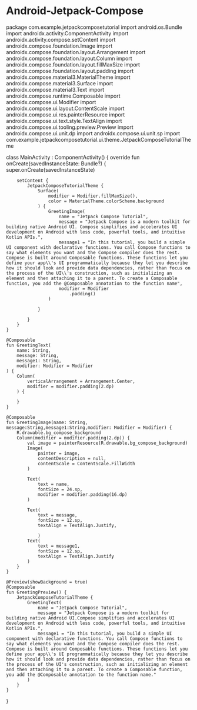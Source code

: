 # Android-Jetpack-Compose
package com.example.jetpackcomposetutorial
import android.os.Bundle
import androidx.activity.ComponentActivity
import androidx.activity.compose.setContent
import androidx.compose.foundation.Image
import androidx.compose.foundation.layout.Arrangement
import androidx.compose.foundation.layout.Column
import androidx.compose.foundation.layout.fillMaxSize
import androidx.compose.foundation.layout.padding
import androidx.compose.material3.MaterialTheme
import androidx.compose.material3.Surface
import androidx.compose.material3.Text
import androidx.compose.runtime.Composable
import androidx.compose.ui.Modifier
import androidx.compose.ui.layout.ContentScale
import androidx.compose.ui.res.painterResource
import androidx.compose.ui.text.style.TextAlign
import androidx.compose.ui.tooling.preview.Preview
import androidx.compose.ui.unit.dp
import androidx.compose.ui.unit.sp
import com.example.jetpackcomposetutorial.ui.theme.JetpackComposeTutorialTheme


class MainActivity : ComponentActivity() {
    override fun onCreate(savedInstanceState: Bundle?) {
        super.onCreate(savedInstanceState)

        setContent {
            JetpackComposeTutorialTheme {
                Surface(
                    modifier = Modifier.fillMaxSize(),
                    color = MaterialTheme.colorScheme.background
                ) {
                    GreetingImage(
                        name = "Jetpack Compose Tutorial",
                        message = "Jetpack Compose is a modern toolkit for building native Android UI. Compose simplifies and accelerates UI development on Android with less code, powerful tools, and intuitive Kotlin APIs.",
                        message1 = "In this tutorial, you build a simple UI component with declarative functions. You call Compose functions to say what elements you want and the Compose compiler does the rest. Compose is built around Composable functions. These functions let you define your app\\'s UI programmatically because they let you describe how it should look and provide data dependencies, rather than focus on the process of the UI\\'s construction, such as initializing an element and then attaching it to a parent. To create a Composable function, you add the @Composable annotation to the function name",
                        modifier = Modifier
                            .padding()
                    )

                }

            }
        }
    }

    @Composable
    fun GreetingText(
        name: String,
        message: String,
        message1: String,
        modifier: Modifier = Modifier
    ) {
        Column(
            verticalArrangement = Arrangement.Center,
            modifier = modifier.padding(2.dp)
        ) {

        }
    }

    @Composable
    fun GreetingImage(name: String, message:String,message1:String,modifier: Modifier = Modifier) {
        R.drawable.bg_compose_background
        Column(modifier = modifier.padding(2.dp)) {
            val image = painterResource(R.drawable.bg_compose_background)
            Image(
                painter = image,
                contentDescription = null,
                contentScale = ContentScale.FillWidth
            )

            Text(
                text = name,
                fontSize = 24.sp,
                modifier = modifier.padding(16.dp)
            )

            Text(
                text = message,
                fontSize = 12.sp,
                textAlign = TextAlign.Justify,

                )
            Text(
                text = message1,
                fontSize = 12.sp,
                textAlign = TextAlign.Justify
            )
        }
    }

    @Preview(showBackground = true)
    @Composable
    fun GreetingPreview() {
        JetpackComposeTutorialTheme {
            GreetingText(
                name = "Jetpack Compose Tutorial",
                message = "Jetpack Compose is a modern toolkit for building native Android UI.Compose simplifies and accelerates UI development on Android with less code, powerful tools, and intuitive Kotlin APIs.",
                message1 = "In this tutorial, you build a simple UI component with declarative functions. You call Compose functions to say what elements you want and the Compose compiler does the rest. Compose is built around Composable functions. These functions let you define your app\\'s UI programmatically because they let you describe how it should look and provide data dependencies, rather than focus on the process of the UI's construction, such as initializing an element and then attaching it to a parent. To create a Composable function, you add the @Composable annotation to the function name."
            )
        }
    }
}

